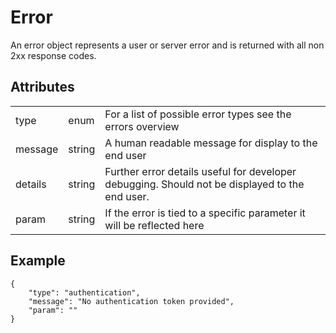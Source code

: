 # Error
An error object represents a user or server error and is returned with all non 2xx response codes.

## Attributes
<table>
    <tr>
        <td>type</td>
        <td>enum</td>
        <td>For a list of possible error types see the errors overview</td>
    </tr>
    <tr>
        <td>message</td>
        <td>string</td>
        <td>A human readable message for display to the end user</td>
    </tr>
    <tr>
        <td>details</td>
        <td>string</td>
        <td>Further error details useful for developer debugging. Should not be displayed to the end user.</td>
    </tr>
    <tr>
        <td>param</td>
        <td>string</td>
        <td>If the error is tied to a specific parameter it will be reflected here</td>
    </tr>
</table>


## Example

    {
        "type": "authentication",
        "message": "No authentication token provided",
        "param": ""
    }
